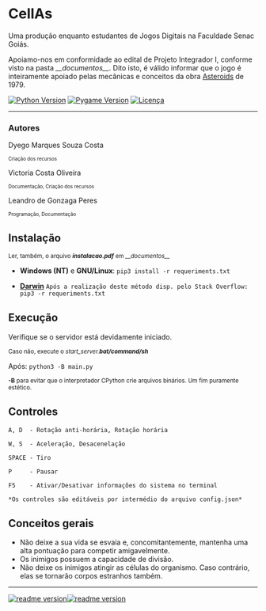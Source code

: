 # CellAs
Uma produção enquanto estudantes de Jogos Digitais na Faculdade Senac Goiás.

Apoiamo-nos em conformidade ao edital de Projeto Integrador I, conforme visto na pasta *\___documentos_\_\_*. 
Dito isto, é válido informar que o jogo é inteiramente apoiado pelas mecânicas e conceitos da obra <a href="https://en.wikipedia.org/wiki/Asteroids_(video_game)" target="_blank">Asteroids</a> de 1979.

[![Python Version](https://img.shields.io/badge/Python-3.7.1-green.svg?style=flat-square)](https://www.python.org/) [![Pygame Version](https://img.shields.io/badge/Pygame-1.9.4-green.svg?style=flat-square)](https://www.pygame.org/) [![Licença](https://img.shields.io/badge/Licença-GPLv3-blue.svg?style=flat-square)](https://www.gnu.org/licenses/gpl-3.0.pt-br.html)
___

### Autores
Dyego Marques Souza Costa

<sup><sup>Criação dos recursos</sup></sup>

Victoria Costa Oliveira

<sup><sup>Documentação, Criação dos recursos</sup></sup>

Leandro de Gonzaga Peres

<sup><sup>Programação, Documentação</sup></sup>

## Instalação
<sup>Ler, também, o arquivo *__instalacao.pdf__* em *\___documentos_\_\_*</sup>
- __Windows (NT)__ e __GNU/Linux__:
```pip3 install -r requeriments.txt```


- [__Darwin__](https://stackoverflow.com/questions/30743194/pygame-installation-mac-os-x#34081126)
```Após a realização deste método disp. pelo Stack Overflow:```
```pip3 -r requeriments.txt```

## Execução
Verifique se o servidor está devidamente iniciado.

<sup>Caso não, execute o *start_server.__bat/command/sh__*</sup>

Após: ```python3 -B main.py```

<sup>__-B__ para evitar que o interpretador CPython crie arquivos binários. Um fim puramente estético.</sup>

## Controles
```
A, D  - Rotação anti-horária, Rotação horária

W, S  - Aceleração, Desacenelação

SPACE - Tiro

P     - Pausar

F5    - Ativar/Desativar informações do sistema no terminal

*Os controles são editáveis por intermédio do arquivo config.json*
```

## Conceitos gerais
- Não deixe a sua vida se esvaia e, concomitantemente, mantenha uma alta pontuação para competir amigavelmente.
- Os inimigos possuem a capacidade de divisão.
- Não deixe os inimigos atingir as células do organismo. Caso contrário, elas se tornarão corpos estranhos também.

___
[![readme version](https://img.shields.io/badge/%2F~.-lightgrey.svg?style=flat-square&colorA=808080&colorB=808080)![readme version](https://img.shields.io/badge/09%2F12%2F18--lightgrey.svg?style=flat-square&colorA=000000&colorB=ffffff)](https://works.sohne.com.br/taoj)

